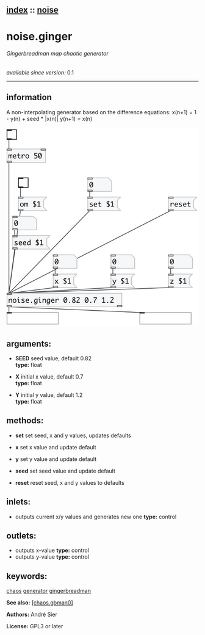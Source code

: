 [index](index.html) :: [noise](category_noise.html)
---

# noise.ginger

###### Gingerbreadman map chaotic generator

*available since version:* 0.1

---


## information
A non-interpolating generator based on the difference equations:
x(n+1) = 1 - y(n) + seed * |x(n)|
y(n+1) = x(n)



[![example](../examples/img/noise.ginger.jpg)](../examples/pd/noise.ginger.pd)



## arguments:

* **SEED**
seed value, default 0.82<br>
__type:__ float<br>

* **X**
initial x value, default 0.7<br>
__type:__ float<br>

* **Y**
initial y value, default 1.2<br>
__type:__ float<br>



## methods:

* **set**
set seed, x and y values, updates defaults<br>

* **x**
set x value and update default<br>

* **y**
set y value and update default<br>

* **seed**
set seed value and update default<br>

* **reset**
reset seed, x and y values to defaults<br>






## inlets:

* outputs current x/y values and generates new one 
__type:__ control<br>



## outlets:

* outputs x-value
__type:__ control<br>
* outputs y-value
__type:__ control<br>



## keywords:

[chaos](keywords/chaos.html)
[generator](keywords/generator.html)
[gingerbreadman](keywords/gingerbreadman.html)



**See also:**
[\[chaos.gbman0\]](chaos.gbman0.html)




**Authors:** André Sier




**License:** GPL3 or later





